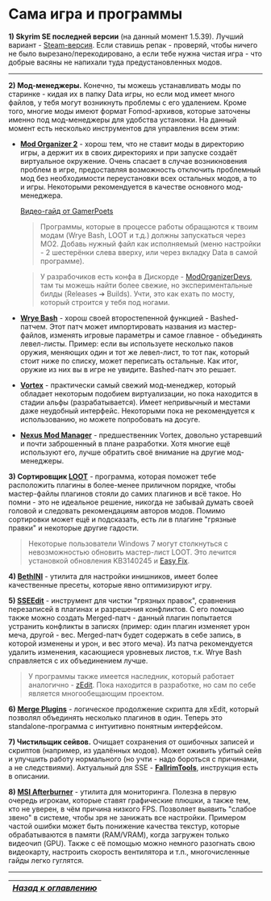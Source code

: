 # Сама игра и программы

**1) Skyrim SE последней версии** (на данный момент 1.5.39). Лучший вариант - [Steam-версия](http://store.steampowered.com/app/489830). Если ставишь репак - проверяй, чтобы ничего не было вырезано/перекодировано, а если тебе нужна чистая игра - что добрые васяны не напихали туда предустановленных модов.

------

**2) Мод-менеджеры.** Конечно, ты можешь устанавливать моды по старинке - кидая их в папку Data игры, но если мод имеет много файлов, у тебя могут возникнуть проблемы с его удалением. Кроме того, многие моды имеют формат Fomod-архивов, которые заточены именно под мод-менеджеры для удобства установки. На данный момент есть несколько инструментов для управления всем этим:

+ [**Mod Organizer 2**](https://www.nexusmods.com/skyrimspecialedition/mods/6194) - хорош тем, что не ставит моды в директорию игры, а держит их в своих директориях и при запуске создаёт виртуальное окружение. Очень спасает в случае возникновения проблем в игре, предоставляя возможность отключить проблемный мод без необходимости переустановки всех остальных модов, а то и игры. Некоторыми рекомендуется в качестве основного мод-менеджера.

    [Видео-гайд от GamerPoets](https://www.youtube.com/watch?v=DG3eqyNOByw&list=PLlN8weLk86Xh3ue76x2ibqtmMramwQmHB)

    > Программы, которые в процессе работы обращаются к твоим модам (Wrye Bash, LOOT и т.д.) должны запускаться через МО2. Добавь нужный файл как исполняемый (меню настройки - 2 шестерёнки слева вверху, или через вкладку Data в самой программе).

    > У разрабочиков есть конфа в Дискорде - [ModOrganizerDevs](https://discord.gg/5tCqt6V), там ты можешь найти более свежие, но экспериментальные билды (Releases ➔ Builds). Учти, это как ехать по мосту, который строится у тебя под ногами.

+ [**Wrye Bash**](https://www.nexusmods.com/skyrimspecialedition/mods/6837) - хорош своей второстепенной функцией - Bashed-патчем. Этот патч может импортировать названия из мастер-файлов, изменять игровые параметры и самое главное - объединять левел-листы. Пример: если вы используете несколько паков оружия, меняющих один и тот же левел-лист, то тот пак, который стоит ниже по списку, может переписать остальные. Как итог, оружие из них вы в игре не увидите. Bashed-патч это решает.

+ [**Vortex**](https://www.nexusmods.com/site/mods/1) - практически самый свежий мод-менеджер, который обладает некоторым подобием виртуализации, но пока находится в стадии альфы (разрабатывается). Имеет непривычный и местами даже неудобный интерфейс. Некоторыми пока не рекомендуется к использованию, но можете попробовать на досуге.

+ [**Nexus Mod Manager**](https://www.nexusmods.com/skyrim/mods/modmanager) - предшественник Vortex, довольно устаревший и почти заброшенный в плане разработки. Хотя многие ещё используют его, лучше обратить своё внимание на другие мод-менеджеры.

**3) Сортировщик [LOOT](https://loot.github.io)** - программа, которая поможет тебе расположить плагины в более-менее приличном порядке, чтобы мастер-файлы плагинов стояли до самих плагинов и всё такое. Но помни - это не идеальное решение, никогда не забывай думать своей головой и следовать рекомендациям авторов модов. Помимо сортировки может ещё и подсказать, есть ли в плагине "грязные правки" и некоторые другие гадости.

> Некоторые пользователи Windows 7 могут столкнуться с невозможностью обновить мастер-лист LOOT. Это лечится установкой обновления KB3140245 и [Easy Fix](https://support.microsoft.com/en-us/help/3140245/update-to-enable-tls-1-1-and-tls-1-2-as-a-default-secure-protocols-in).

**4) [BethINI](https://www.nexusmods.com/skyrimspecialedition/mods/4875)** - утилита для настройки инишников, имеет более качественные пресеты, которые явно оптимизируют игру.

**5) [SSEEdit](https://www.nexusmods.com/skyrimspecialedition/mods/164)** - инструмент для чистки "грязных правок", сравнения перезаписей в плагинах и разрешения конфликтов. С его помощью также можно создать Merged-патч - данный плагин попытается устранить конфликты в записях (пример: один плагин изменяет урон меча, другой - вес. Merged-патч будет содержать в себе запись, в которой изменены и урон, и вес этого меча). Из патча рекомендуется удалить изменения, касающиеся уровневых листов, т.к. Wrye Bash справляется с их объединением лучше.

> У программы также имеется наследник, который работает аналогично - [zEdit](https://github.com/matortheeternal/zedit/releases). Пока находится в разработке, но сам по себе является многообещающим проектом.

**6) [Merge Plugins](https://www.nexusmods.com/skyrim/mods/69905)** - логическое продолжение скрипта для xEdit, который позволял объединять несколько плагинов в один. Теперь это standalone-программа с интуитивно понятным интерфейсом.

**7) Чистильщик сейвов.** Очищает сохранения от ошибочных записей и скриптов (например, из удалённых модов). Может оживить убитый сейв и улучшить работу нормального (но учти - надо бороться с причинами, а не следствиями). Актуальный для SSE - [**FallrimTools**](https://www.nexusmods.com/skyrimspecialedition/mods/5031), инструкция есть в описании.

**8) [MSI Afterburner](https://ru.msi.com/page/afterburner)** - утилита для мониторинга. Полезна в первую очередь игрокам, которые ставят графические плюшки, а также тем, кто не уверен, в чём причина низкого FPS. Позволяет выявить "слабое звено" в системе, чтобы зря не занижать все настройки. Примером частой ошибки может быть понижение качества текстур, которые обрабатываются в памяти (RAM/VRAM), когда загружен только видеочип (GPU). Также с её помощью можно немного разогнать свою видеокарту, настроить скорость вентилятора и т.п., многочисленные гайды легко гуглятся.

------

|[*Назад к оглавлению*](../01_Оглавление.md)|
|:---:|
